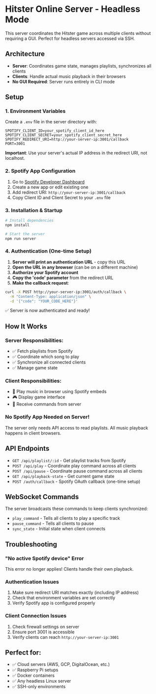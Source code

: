 # Hitster Online Server - Headless Mode

This server coordinates the Hitster game across multiple clients without requiring a GUI. Perfect for headless servers accessed via SSH.

## Architecture

- **Server**: Coordinates game state, manages playlists, synchronizes all clients
- **Clients**: Handle actual music playback in their browsers
- **No GUI Required**: Server runs entirely in CLI mode

## Setup

### 1. Environment Variables

Create a `.env` file in the server directory with:

```env
SPOTIFY_CLIENT_ID=your_spotify_client_id_here
SPOTIFY_CLIENT_SECRET=your_spotify_client_secret_here
SPOTIFY_REDIRECT_URI=http://your-server-ip:3001/callback
PORT=3001
```

**Important**: Use your server's actual IP address in the redirect URI, not localhost.

### 2. Spotify App Configuration

1. Go to [Spotify Developer Dashboard](https://developer.spotify.com/dashboard)
2. Create a new app or edit existing one
3. Add redirect URI: `http://your-server-ip:3001/callback`
4. Copy Client ID and Client Secret to your `.env` file

### 3. Installation & Startup

```bash
# Install dependencies
npm install

# Start the server
npm run server
```

### 4. Authentication (One-time Setup)

1. **Server will print an authentication URL** - copy this URL
2. **Open the URL in any browser** (can be on a different machine)
3. **Authorize your Spotify account** 
4. **Copy the 'code' parameter** from the redirect URL
5. **Make the callback request**:

```bash
curl -X POST http://your-server-ip:3001/auth/callback \
  -H "Content-Type: application/json" \
  -d '{"code": "YOUR_CODE_HERE"}'
```

✅ Server is now authenticated and ready!

## How It Works

### Server Responsibilities:
- ✅ Fetch playlists from Spotify
- ✅ Coordinate which song to play
- ✅ Synchronize all connected clients
- ✅ Manage game state

### Client Responsibilities:
- 🎵 Play music in browser using Spotify embeds
- 🎮 Display game interface
- 📡 Receive commands from server

### No Spotify App Needed on Server!
The server only needs API access to read playlists. All music playback happens in client browsers.

## API Endpoints

- `GET /api/playlist/:id` - Get playlist tracks from Spotify
- `POST /api/play` - Coordinate play command across all clients
- `POST /api/pause` - Coordinate pause command across all clients
- `GET /api/playback-state` - Get current game state
- `POST /auth/callback` - Spotify OAuth callback (one-time setup)

## WebSocket Commands

The server broadcasts these commands to keep clients synchronized:

- `play_command` - Tells all clients to play a specific track
- `pause_command` - Tells all clients to pause
- `sync_state` - Initial state when client connects

## Troubleshooting

### "No active Spotify device" Error
This error no longer applies! Clients handle their own playback.

### Authentication Issues
1. Make sure redirect URI matches exactly (including IP address)
2. Check that environment variables are set correctly
3. Verify Spotify app is configured properly

### Client Connection Issues
1. Check firewall settings on server
2. Ensure port 3001 is accessible
3. Verify clients can reach `http://your-server-ip:3001`

## Perfect for:
- ✅ Cloud servers (AWS, GCP, DigitalOcean, etc.)
- ✅ Raspberry Pi setups
- ✅ Docker containers
- ✅ Any headless Linux server
- ✅ SSH-only environments 